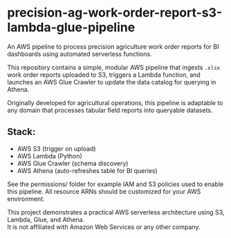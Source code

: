 # precision-ag-work-order-report-s3-lambda-glue-pipeline
An AWS pipeline to process precision agriculture work order reports for BI dashboards using automated serverless functions.

This repository contains a simple, modular AWS pipeline that ingests `.xlsx` work order reports uploaded to S3, triggers a Lambda function, and launches an AWS Glue Crawler to update the data catalog for querying in Athena.

Originally developed for agricultural operations, this pipeline is adaptable to any domain that processes tabular field reports into queryable datasets.

## Stack:
- AWS S3 (trigger on upload)
- AWS Lambda (Python)
- AWS Glue Crawler (schema discovery)
- AWS Athena (auto-refreshes table for BI queries)

See the permissions/ folder for example IAM and S3 policies used to enable this pipeline. All resource ARNs should be customized for your AWS environment.

This project demonstrates a practical AWS serverless architecture using S3, Lambda, Glue, and Athena.  
It is not affiliated with Amazon Web Services or any other company.
